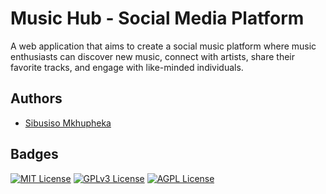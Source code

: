 
# Music Hub - Social Media Platform

A web application that aims to create a social music platform where music enthusiasts can discover new music, connect with artists, share their favorite tracks, and engage with like-minded individuals. 


## Authors

- [Sibusiso Mkhupheka](https://www.github.com/Nizogcwala)


## Badges

[![MIT License](https://img.shields.io/badge/License-MIT-green.svg)](https://choosealicense.com/licenses/mit/)
[![GPLv3 License](https://img.shields.io/badge/License-GPL%20v3-yellow.svg)](https://opensource.org/licenses/)
[![AGPL License](https://img.shields.io/badge/license-AGPL-blue.svg)](http://www.gnu.org/licenses/agpl-3.0)
